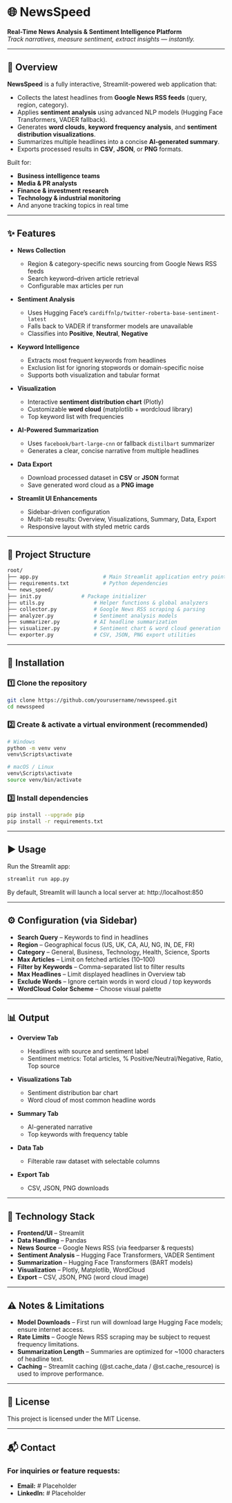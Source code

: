 # 🌐 **NewsSpeed**

**Real-Time News Analysis & Sentiment Intelligence Platform**  
*Track narratives, measure sentiment, extract insights — instantly.*

---

## 📌 Overview

**NewsSpeed** is a fully interactive, Streamlit-powered web application that:
- Collects the latest headlines from **Google News RSS feeds** (query, region, category).
- Applies **sentiment analysis** using advanced NLP models (Hugging Face Transformers, VADER fallback).
- Generates **word clouds**, **keyword frequency analysis**, and **sentiment distribution visualizations**.
- Summarizes multiple headlines into a concise **AI-generated summary**.
- Exports processed results in **CSV**, **JSON**, or **PNG** formats.

Built for:
- **Business intelligence teams**
- **Media & PR analysts**
- **Finance & investment research**
- **Technology & industrial monitoring**
- And anyone tracking topics in real time

---

## ✨ Features

- **News Collection**  
  - Region & category-specific news sourcing from Google News RSS feeds  
  - Search keyword–driven article retrieval  
  - Configurable max articles per run  

- **Sentiment Analysis**  
  - Uses Hugging Face’s `cardiffnlp/twitter-roberta-base-sentiment-latest`  
  - Falls back to VADER if transformer models are unavailable  
  - Classifies into **Positive**, **Neutral**, **Negative**  

- **Keyword Intelligence**  
  - Extracts most frequent keywords from headlines  
  - Exclusion list for ignoring stopwords or domain-specific noise  
  - Supports both visualization and tabular format  

- **Visualization**  
  - Interactive **sentiment distribution chart** (Plotly)  
  - Customizable **word cloud** (matplotlib + wordcloud library)  
  - Top keyword list with frequencies  

- **AI-Powered Summarization**  
  - Uses `facebook/bart-large-cnn` or fallback `distilbart` summarizer  
  - Generates a clear, concise narrative from multiple headlines  

- **Data Export**  
  - Download processed dataset in **CSV** or **JSON** format  
  - Save generated word cloud as a **PNG image**  

- **Streamlit UI Enhancements**  
  - Sidebar-driven configuration  
  - Multi-tab results: Overview, Visualizations, Summary, Data, Export  
  - Responsive layout with styled metric cards  

---

## 📂 Project Structure

```bash
root/
├── app.py                     # Main Streamlit application entry point
├── requirements.txt           # Python dependencies
└── news_speed/
├── init.py             # Package initializer
├── utils.py                # Helper functions & global analyzers
├── collector.py            # Google News RSS scraping & parsing
├── analyzer.py             # Sentiment analysis models
├── summarizer.py           # AI headline summarization
├── visualizer.py           # Sentiment chart & word cloud generation
└── exporter.py             # CSV, JSON, PNG export utilities
```

---

## 🚀 Installation

### 1️⃣ Clone the repository
```bash
git clone https://github.com/yourusername/newsspeed.git
cd newsspeed
```
### 2️⃣ Create & activate a virtual environment (recommended)
```bash
# Windows
python -m venv venv
venv\Scripts\activate

# macOS / Linux
venv\Scripts\activate
source venv/bin/activate
```
### 3️⃣ Install dependencies
```bash
pip install --upgrade pip
pip install -r requirements.txt
```

___

## ▶️ Usage

Run the Streamlit app:
```bash
streamlit run app.py
```
By default, Streamlit will launch a local server at:
http://localhost:850

___

## ⚙️ Configuration (via Sidebar)

-	**Search Query** – Keywords to find in headlines
-	**Region** – Geographical focus (US, UK, CA, AU, NG, IN, DE, FR)
-	**Category** – General, Business, Technology, Health, Science, Sports
-	**Max Articles** – Limit on fetched articles (10–100)
-	**Filter by Keywords** – Comma-separated list to filter results
-	**Max Headlines** – Limit displayed headlines in Overview tab
-	**Exclude Words** – Ignore certain words in word cloud / top keywords
-	**WordCloud Color Scheme** – Choose visual palette

___

## 📊 Output

- **Overview Tab**
  - Headlines with source and sentiment label
  - Sentiment metrics: Total articles, % Positive/Neutral/Negative, Ratio, Top source

- **Visualizations Tab**
  - Sentiment distribution bar chart
  - Word cloud of most common headline words

- **Summary Tab**
  - AI-generated narrative
  - Top keywords with frequency table

- **Data Tab**
  - Filterable raw dataset with selectable columns

- **Export Tab**
  - CSV, JSON, PNG downloads

___

## 🧠 Technology Stack

- **Frontend/UI** – Streamlit
- **Data Handling** – Pandas
- **News Source** – Google News RSS (via feedparser & requests)
- **Sentiment Analysis** – Hugging Face Transformers, VADER Sentiment
- **Summarization** – Hugging Face Transformers (BART models)
- **Visualization** – Plotly, Matplotlib, WordCloud
- **Export** – CSV, JSON, PNG (word cloud image)

___

## ⚠️ Notes & Limitations

- **Model Downloads** – First run will download large Hugging Face models; ensure internet access.
- **Rate Limits** – Google News RSS scraping may be subject to request frequency limitations.
- **Summarization Length** – Summaries are optimized for ~1000 characters of headline text.
- **Caching** – Streamlit caching (@st.cache_data / @st.cache_resource) is used to improve performance.

___

## 📜 License

This project is licensed under the MIT License.

___

## 📬 Contact

### For inquiries or feature requests:
- **Email:** # Placeholder
- **LinkedIn:** # Placeholder